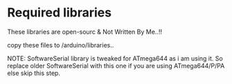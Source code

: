 Required libraries
========

These libraries are open-sourc & Not Written By Me..!!

copy these files to /arduino/libraries..

NOTE: SoftwareSerial library is tweaked for ATmega644 as i am using it. So replace older SoftwareSerial with this one if you are using ATmega644/P/PA else skip this step.